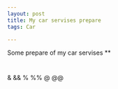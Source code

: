 ```yaml
---
layout: post
title: My car servises prepare
tags: Car

---
```


Some prepare of my car servises
**
#
##
&
&&
%
%%
@
@@
